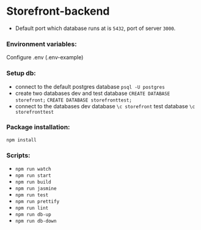 # Storefront-backend

- Default port which database runs at is ```5432```, port of server ```3000```.

### Environment variables:
 Configure .env (.env-example)
### Setup db:
- connect to the default postgres database
 ```psql -U postgres```
- create two databases dev and test database
 ```CREATE DATABASE storefront;```
 ```CREATE DATABASE storefronttest;```
- connect to the databases 
 dev database ```\c storefront```
 test database ```\c storefronttest```

  
### Package installation:
 ```npm install```

### Scripts:
- ```npm run watch```
- ```npm run start```
- ```npm run build```
- ```npm run jasmine```
- ```npm run test```
- ```npm run prettify```
- ```npm run lint```
- ```npm run db-up```
- ```npm run db-down```